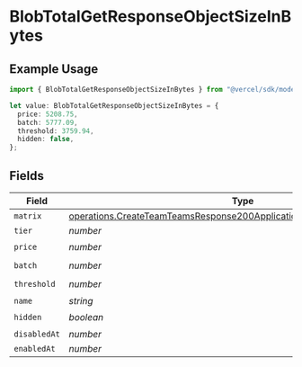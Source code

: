 # BlobTotalGetResponseObjectSizeInBytes

## Example Usage

```typescript
import { BlobTotalGetResponseObjectSizeInBytes } from "@vercel/sdk/models/operations/createteam.js";

let value: BlobTotalGetResponseObjectSizeInBytes = {
  price: 5208.75,
  batch: 5777.09,
  threshold: 3759.94,
  hidden: false,
};
```

## Fields

| Field                                                                                                                                                            | Type                                                                                                                                                             | Required                                                                                                                                                         | Description                                                                                                                                                      |
| ---------------------------------------------------------------------------------------------------------------------------------------------------------------- | ---------------------------------------------------------------------------------------------------------------------------------------------------------------- | ---------------------------------------------------------------------------------------------------------------------------------------------------------------- | ---------------------------------------------------------------------------------------------------------------------------------------------------------------- |
| `matrix`                                                                                                                                                         | [operations.CreateTeamTeamsResponse200ApplicationJSONResponseBodyMatrix](../../models/operations/createteamteamsresponse200applicationjsonresponsebodymatrix.md) | :heavy_minus_sign:                                                                                                                                               | N/A                                                                                                                                                              |
| `tier`                                                                                                                                                           | *number*                                                                                                                                                         | :heavy_minus_sign:                                                                                                                                               | N/A                                                                                                                                                              |
| `price`                                                                                                                                                          | *number*                                                                                                                                                         | :heavy_check_mark:                                                                                                                                               | N/A                                                                                                                                                              |
| `batch`                                                                                                                                                          | *number*                                                                                                                                                         | :heavy_check_mark:                                                                                                                                               | N/A                                                                                                                                                              |
| `threshold`                                                                                                                                                      | *number*                                                                                                                                                         | :heavy_check_mark:                                                                                                                                               | N/A                                                                                                                                                              |
| `name`                                                                                                                                                           | *string*                                                                                                                                                         | :heavy_minus_sign:                                                                                                                                               | N/A                                                                                                                                                              |
| `hidden`                                                                                                                                                         | *boolean*                                                                                                                                                        | :heavy_check_mark:                                                                                                                                               | N/A                                                                                                                                                              |
| `disabledAt`                                                                                                                                                     | *number*                                                                                                                                                         | :heavy_minus_sign:                                                                                                                                               | N/A                                                                                                                                                              |
| `enabledAt`                                                                                                                                                      | *number*                                                                                                                                                         | :heavy_minus_sign:                                                                                                                                               | N/A                                                                                                                                                              |
